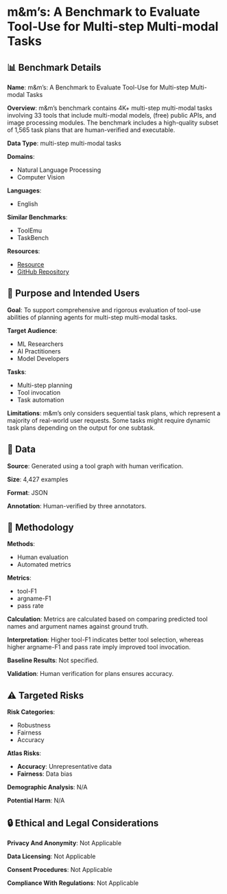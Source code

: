 # m&m’s: A Benchmark to Evaluate Tool-Use for Multi-step Multi-modal Tasks

## 📊 Benchmark Details

**Name**: m&m’s: A Benchmark to Evaluate Tool-Use for Multi-step Multi-modal Tasks

**Overview**: m&m’s benchmark contains 4K+ multi-step multi-modal tasks involving 33 tools that include multi-modal models, (free) public APIs, and image processing modules. The benchmark includes a high-quality subset of 1,565 task plans that are human-verified and executable.

**Data Type**: multi-step multi-modal tasks

**Domains**:
- Natural Language Processing
- Computer Vision

**Languages**:
- English

**Similar Benchmarks**:
- ToolEmu
- TaskBench

**Resources**:
- [Resource](https://huggingface.co/datasets/zixianma/mms)
- [GitHub Repository](https://github.com/RAIVNLab/mms)

## 🎯 Purpose and Intended Users

**Goal**: To support comprehensive and rigorous evaluation of tool-use abilities of planning agents for multi-step multi-modal tasks.

**Target Audience**:
- ML Researchers
- AI Practitioners
- Model Developers

**Tasks**:
- Multi-step planning
- Tool invocation
- Task automation

**Limitations**: m&m’s only considers sequential task plans, which represent a majority of real-world user requests. Some tasks might require dynamic task plans depending on the output for one subtask.

## 💾 Data

**Source**: Generated using a tool graph with human verification.

**Size**: 4,427 examples

**Format**: JSON

**Annotation**: Human-verified by three annotators.

## 🔬 Methodology

**Methods**:
- Human evaluation
- Automated metrics

**Metrics**:
- tool-F1
- argname-F1
- pass rate

**Calculation**: Metrics are calculated based on comparing predicted tool names and argument names against ground truth.

**Interpretation**: Higher tool-F1 indicates better tool selection, whereas higher argname-F1 and pass rate imply improved tool invocation.

**Baseline Results**: Not specified.

**Validation**: Human verification for plans ensures accuracy.

## ⚠️ Targeted Risks

**Risk Categories**:
- Robustness
- Fairness
- Accuracy

**Atlas Risks**:
- **Accuracy**: Unrepresentative data
- **Fairness**: Data bias

**Demographic Analysis**: N/A

**Potential Harm**: N/A

## 🔒 Ethical and Legal Considerations

**Privacy And Anonymity**: Not Applicable

**Data Licensing**: Not Applicable

**Consent Procedures**: Not Applicable

**Compliance With Regulations**: Not Applicable

